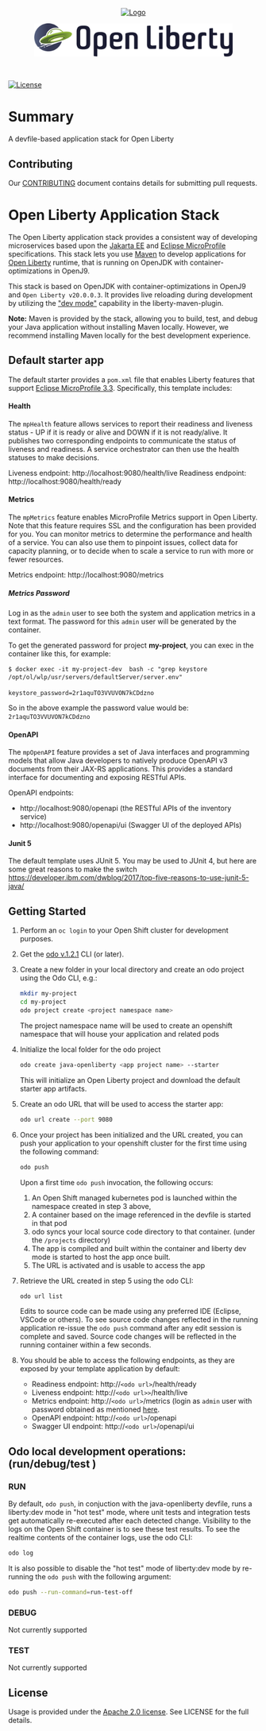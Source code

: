 <!-- PROJECT LOGO -->

<p align="center">
  <a href="https://openliberty.io/">
    <img src="https://openliberty.io/img/spaceship.svg" alt="Logo">
  </a>
</p>
<p align="center">
  <a href="https://openliberty.io/">
    <img src="https://github.com/OpenLiberty/open-liberty/blob/master/logos/logo_horizontal_light_navy.png" alt="title" width="400">
  </a>
</p>
<br />


[![License](https://img.shields.io/badge/License-ASL%202.0-green.svg)](https://opensource.org/licenses/Apache-2.0)

# Summary

A devfile-based application stack for Open Liberty

## Contributing

Our [CONTRIBUTING](https://github.com/OpenLiberty/application-stack/blob/master/CONTRIBUTING.md) document contains details for submitting pull requests.

# Open Liberty Application Stack

The Open Liberty application stack provides a consistent way of developing microservices based upon the [Jakarta EE](https://jakarta.ee/) and [Eclipse MicroProfile](https://microprofile.io) specifications. This stack lets you use [Maven](https://maven.apache.org) to develop applications for [Open Liberty](https://openliberty.io) runtime, that is running on OpenJDK with container-optimizations in OpenJ9.

This stack is based on OpenJDK with container-optimizations in OpenJ9 and `Open Liberty v20.0.0.3`. It provides live reloading during development by utilizing the ["dev mode"](https://openliberty.io/blog/2019/10/22/liberty-dev-mode.html) capability in the liberty-maven-plugin.  

**Note:** Maven is provided by the stack, allowing you to build, test, and debug your Java application without installing Maven locally. However, we recommend installing Maven locally for the best development experience.

## Default starter app

The default starter provides a `pom.xml` file that enables Liberty features that support [Eclipse MicroProfile 3.3](https://openliberty.io/docs/ref/feature/#microProfile-3.3.html). Specifically, this template includes:

#### Health

The `mpHealth` feature allows services to report their readiness and liveness status - UP if it is ready or alive and DOWN if it is not ready/alive. It publishes two corresponding endpoints to communicate the status of liveness and readiness. A service orchestrator can then use the health statuses to make decisions.

Liveness endpoint: http://localhost:9080/health/live
Readiness endpoint: http://localhost:9080/health/ready

#### Metrics

The `mpMetrics` feature enables MicroProfile Metrics support in Open Liberty. Note that this feature requires SSL and the configuration has been provided for you. You can monitor metrics to determine the performance and health of a service. You can also use them to pinpoint issues, collect data for capacity planning, or to decide when to scale a service to run with more or fewer resources.

Metrics endpoint: http://localhost:9080/metrics

##### Metrics Password

Log in as the `admin` user to see both the system and application metrics in a text format.   The password for this `admin` user will be generated by the container.  

To get the generated password for project **my-project**, you can exec in the container like this, for example:

    $ docker exec -it my-project-dev  bash -c "grep keystore /opt/ol/wlp/usr/servers/defaultServer/server.env"

    keystore_password=2r1aquTO3VVUVON7kCDdzno

So in the above example the password value would be: `2r1aquTO3VVUVON7kCDdzno`

#### OpenAPI

The `mpOpenAPI` feature provides a set of Java interfaces and programming models that allow Java developers to natively produce OpenAPI v3 documents from their JAX-RS applications. This provides a standard interface for documenting and exposing RESTful APIs.

OpenAPI endpoints:
- http://localhost:9080/openapi (the RESTful APIs of the inventory service)
- http://localhost:9080/openapi/ui (Swagger UI of the deployed APIs)

#### Junit 5

The default template uses JUnit 5. You may be used to JUnit 4, but here are some great reasons to make the switch https://developer.ibm.com/dwblog/2017/top-five-reasons-to-use-junit-5-java/


## Getting Started

1. Perform an `oc login` to your Open Shift cluster for development purposes.

1.  Get the [odo v.1.2.1](https://mirror.openshift.com/pub/openshift-v4/clients/odo/v1.2.1/) CLI (or later).

1. Create a new folder in your local directory and create an odo project using the Odo CLI, e.g.:
    ```bash
    mkdir my-project
    cd my-project
    odo project create <project namespace name> 
    ```
    The project namespace name will be used to create an openshift namespace that will house your application and related pods

1. Initialize the local folder for the odo project
    ```bash
    odo create java-openliberty <app project name> --starter
    ```
    
    This will initialize an Open Liberty project and download the default starter app artifacts.

1. Create an odo URL that will be used to access the starter app:
    ```bash
    odo url create --port 9080
    ```
1. Once your project has been initialized and the URL created, you can push your application to your openshift cluster for the first time using the following command:

    ```bash
    odo push 
    ```

    Upon a first time `odo push` invocation, the following occurs:
    1. An Open Shift managed kubernetes pod is launched within the namespace created in step 3 above, 
    1. A container based on the image referenced in the devfile is started in that pod 
    1. odo syncs your local source code directory to that container. (under the `/projects` directory)
    1. The app is compiled and built within the container and liberty dev mode is started to host the app once built.
    1. The URL is activated and is usable to access the app 

1. Retrieve the URL created in step 5 using the odo CLI:
    ```bash
    odo url list
    ```
    
    Edits to source code can be made using any preferred IDE (Eclipse, VSCode or others). To see source code changes reflected in the running application re-issue the `odo push` command after any edit session is complete and saved. Source code changes will be reflected in the running container within a few seconds.

1. You should be able to access the following endpoints, as they are exposed by your template application by default:

    - Readiness endpoint: http://`<odo url>`/health/ready
    - Liveness endpoint: http://`<odo url>>`/health/live
    - Metrics endpoint: http://`<odo url>`/metrics (login as `admin` user with password obtained as mentioned [here](#Metrics-Password).
    - OpenAPI endpoint: http://`<odo url>`/openapi
    - Swagger UI endpoint: http://`<odo url>`/openapi/ui

## Odo local development operations: (run/debug/test )

### RUN
By default, `odo push`, in conjuction with the java-openliberty devfile, runs a liberty:dev mode in "hot test" mode, where unit tests and integration tests get automatically re-executed after each detected change. Visibility to the logs on the Open Shift container is to see these test results. To see the realtime contents of the container logs, use the odo CLI:
```bash
odo log
```

It is also possible to disable the "hot test" mode of liberty:dev mode by re-running the `odo push` with the following argument:
```bash
odo push --run-command=run-test-off
```

### DEBUG
Not currently supported

### TEST
Not currently supported

## License

Usage is provided under the [Apache 2.0 license](https://opensource.org/licenses/Apache-2.0).  See LICENSE for the full details.

